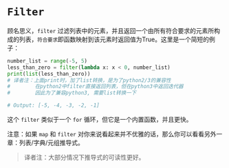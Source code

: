 # ```Filter```

顾名思义，```filter``` 过滤列表中的元素，并且返回一个由所有符合要求的元素所构成的列表，```符合要求```即函数映射到该元素时返回值为True。这里是一个简短的例子：

```python
number_list = range(-5, 5)
less_than_zero = filter(lambda x: x < 0, number_list)
print(list(less_than_zero))  
# 译者注：上面print时，加了list转换，是为了python2/3的兼容性
#        在python2中filter直接返回列表，但在python3中返回迭代器
#        因此为了兼容python3, 需要list转换一下

# Output: [-5, -4, -3, -2, -1]
```

这个 ```filter``` 类似于一个 ```for``` 循环，但它是一个内置函数，并且更快。

注意：如果 ```map``` 和 ```filter``` 对你来说看起来并不优雅的话，那么你可以看看另外一章：列表/字典/元组推导式。

> 译者注：大部分情况下推导式的可读性更好。
